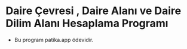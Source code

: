 # Daire Çevresi , Daire Alanı ve Daire Dilim Alanı Hesaplama Programı
* Bu program patika.app ödevidir.